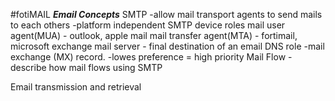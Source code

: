 #fotiMAIL 
___Email Concepts___
SMTP
-allow mail transport agents to send mails to each others
-platform independent
SMTP device roles
	mail user agent(MUA) - outlook, apple mail
	mail transfer agent(MTA) - fortimail, microsoft exchange
	mail server - final destination of an email
DNS role
-mail exchange (MX) record.
-lowes preference = high priority
Mail Flow
-describe how mail flows using SMTP

Email transmission and retrieval
